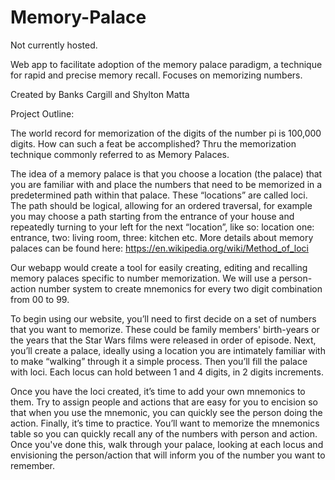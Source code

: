 # Memory-Palace

Not currently hosted. 

Web app to facilitate adoption of the memory palace paradigm, a technique for rapid and precise memory recall. 
Focuses on memorizing numbers.

Created by Banks Cargill and Shylton Matta


Project Outline:

The world record for memorization of the digits of the number pi is 100,000 digits. How can such a
feat be accomplished? Thru the memorization technique commonly referred to as Memory
Palaces.

The idea of a memory palace is that you choose a location (the palace) that you are familiar with
and place the numbers that need to be memorized in a predetermined path within that palace.
These “locations” are called loci. The path should be logical, allowing for an ordered traversal, for
example you may choose a path starting from the entrance of your house and repeatedly turning
to your left for the next “location”, like so: location one: entrance, two: living room, three: kitchen
etc. More details about memory palaces can be found here:
https://en.wikipedia.org/wiki/Method_of_loci

Our webapp would create a tool for easily creating, editing and recalling memory palaces specific
to number memorization. We will use a person-action number system to create mnemonics for
every two digit combination from 00 to 99.

To begin using our website, you’ll need to first decide on a set of numbers that you want to
memorize. These could be family members' birth-years or the years that the Star Wars films were
released in order of episode. Next, you’ll create a palace, ideally using a location you are intimately
familiar with to make “walking” through it a simple process. Then you’ll fill the palace with loci.
Each locus can hold between 1 and 4 digits, in 2 digits increments.

Once you have the loci created, it’s time to add your own mnemonics to them. Try to assign
people and actions that are easy for you to encision so that when you use the mnemonic, you can
quickly see the person doing the action. Finally, it’s time to practice. You’ll want to memorize the
mnemonics table so you can quickly recall any of the numbers with person and action. Once
you've done this, walk through your palace, looking at each locus and envisioning the
person/action that will inform you of the number you want to remember.
